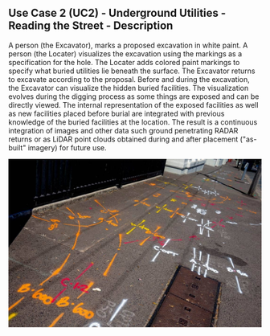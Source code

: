 ## Use Case 2 (UC2) - Underground Utilities - Reading the Street - Description
A person (the Excavator), marks a proposed excavation in white paint. A person (the Locater) visualizes the excavation using the markings as a specification for the hole. The Locater adds colored paint markings to specify what buried utilities lie beneath the surface. The Excavator returns to excavate according to the proposal. Before and during the excavation, the Excavator can visualize the hidden buried facilities. The visualization evolves during the digging process as some things are exposed and can be directly viewed. The internal representation of the exposed facilities as well as new facilities placed before burial are integrated with previous knowledge of the buried facilities at the location. The result is a continuous integration of images and other data such ground penetrating RADAR returns or as LiDAR point clouds obtained during and after placement ("as-built" imagery) for future use.


![background](UC2_Background.jpg)
